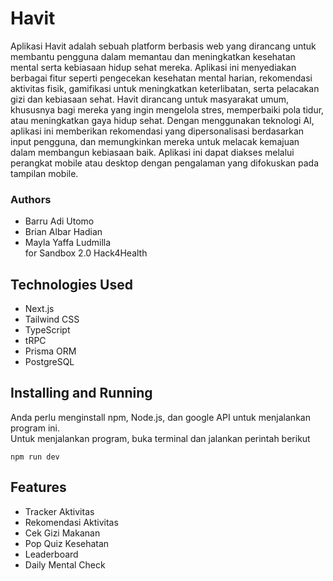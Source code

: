 # Havit

Aplikasi Havit adalah sebuah platform berbasis web yang dirancang untuk membantu pengguna dalam memantau dan meningkatkan kesehatan mental serta kebiasaan hidup sehat mereka. Aplikasi ini menyediakan berbagai fitur seperti pengecekan kesehatan mental harian, rekomendasi aktivitas fisik, gamifikasi untuk meningkatkan keterlibatan, serta pelacakan gizi dan kebiasaan sehat. Havit dirancang untuk masyarakat umum, khususnya bagi mereka yang ingin mengelola stres, memperbaiki pola tidur, atau meningkatkan gaya hidup sehat. Dengan menggunakan teknologi AI, aplikasi ini memberikan rekomendasi yang dipersonalisasi berdasarkan input pengguna, dan memungkinkan mereka untuk melacak kemajuan dalam membangun kebiasaan baik. Aplikasi ini dapat diakses melalui perangkat mobile atau desktop dengan pengalaman yang difokuskan pada tampilan mobile.

### Authors
- Barru Adi Utomo
- Brian Albar Hadian
- Mayla Yaffa Ludmilla
<br /> for Sandbox 2.0 Hack4Health

## Technologies Used
- Next.js
- Tailwind CSS
- TypeScript
- tRPC
- Prisma ORM
- PostgreSQL

## Installing and Running
Anda perlu menginstall npm, Node.js, dan google API untuk menjalankan program ini. 
<br />
Untuk menjalankan program, buka terminal dan jalankan perintah berikut
```
npm run dev
```

## Features
- Tracker Aktivitas
- Rekomendasi Aktivitas
- Cek Gizi Makanan
- Pop Quiz Kesehatan
- Leaderboard
- Daily Mental Check

